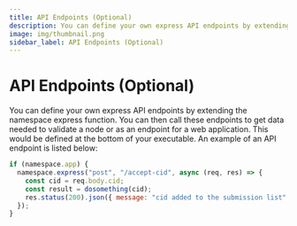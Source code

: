 ```yaml
---
title: API Endpoints (Optional)
description: You can define your own express API endpoints by extending the namespace express function.
image: img/thumbnail.png
sidebar_label: API Endpoints (Optional)
---
```


# API Endpoints (Optional)

You can define your own express API endpoints by extending the namespace express function. You can then call these endpoints to get data needed to validate a node or as an endpoint for a web application. This would be defined at the bottom of your executable. An example of an API endpoint is listed below:

```javascript
if (namespace.app) {
  namespace.express("post", "/accept-cid", async (req, res) => {
    const cid = req.body.cid;
    const result = dosomething(cid);
    res.status(200).json({ message: "cid added to the submission list" });
  });
}
```
